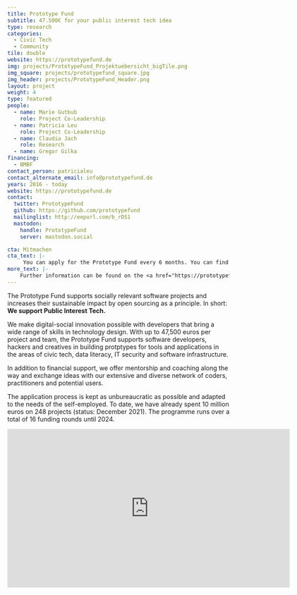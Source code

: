 ```yaml
---
title: Prototype Fund
subtitle: 47.500€ for your public interest tech idea
type: research
categories:
  - Civic Tech
  - Community
tile: double
website: https://prototypefund.de
img: projects/PrototypeFund_Projektuebersicht_bigTile.png
img_square: projects/prototypefund_square.jpg
img_header: projects/PrototypeFund_Header.png
layout: project
weight: 4
type: featured
people:
  - name: Marie Gutbub
    role: Project Co-Leadership
  - name: Patricia Leu
    role: Project Co-Leadership
  - name: Claudia Jach
    role: Research
  - name: Gregor Gilka
financing:
  - BMBF
contact_person: patricialeu
contact_alternate_email: info@prototypefund.de
years: 2016 - today
website: https://prototypefund.de
contact:
  twitter: PrototypeFund
  github: https://github.com/prototypefund
  mailinglist: http://eepurl.com/b_rDS1
  mastodon:
    handle: PrototypeFund
    server: mastodon.social

cta: Mitmachen
cta_text: |-
     You can apply for the Prototype Fund every 6 months. You can find all the information you need <a href="https://prototypefund.de/faq/">here</a>.
more_text: |-
    Further information can be found on the <a href="https://prototypefund.de">website</a> of the Prototype Fund.
---
```

The Prototype Fund supports socially relevant software projects and increases their sustainable impact by open sourcing as a principle. In short: __We support Public Interest Tech.__

We make digital-social innovation possible with developers that bring a wide range of skills in technology design.
With up to 47,500 euros per project and team, the Prototype Fund supports software developers, hackers and creatives in building protptypes for tools and applications in the areas of civic tech, data literacy, IT security and software infrastructure.

In addition to financial support, we offer mentorship and coaching along the way and exchange ideas with our extensive and diverse network of coders, practitioners and potential users.

The application process is kept as unbureaucratic as possible and adapted to the needs of the self-employed. To date, we have already spent 10 million euros on 248 projects (status: December 2021). The programme runs over a total of 16 funding rounds until 2024.

<iframe width="640" height="360" src="https://www.youtube-nocookie.com/embed/MOGdX7ipcu8" frameborder="0" allow="accelerometer; autoplay; encrypted-media; gyroscope; picture-in-picture" allowfullscreen></iframe>
